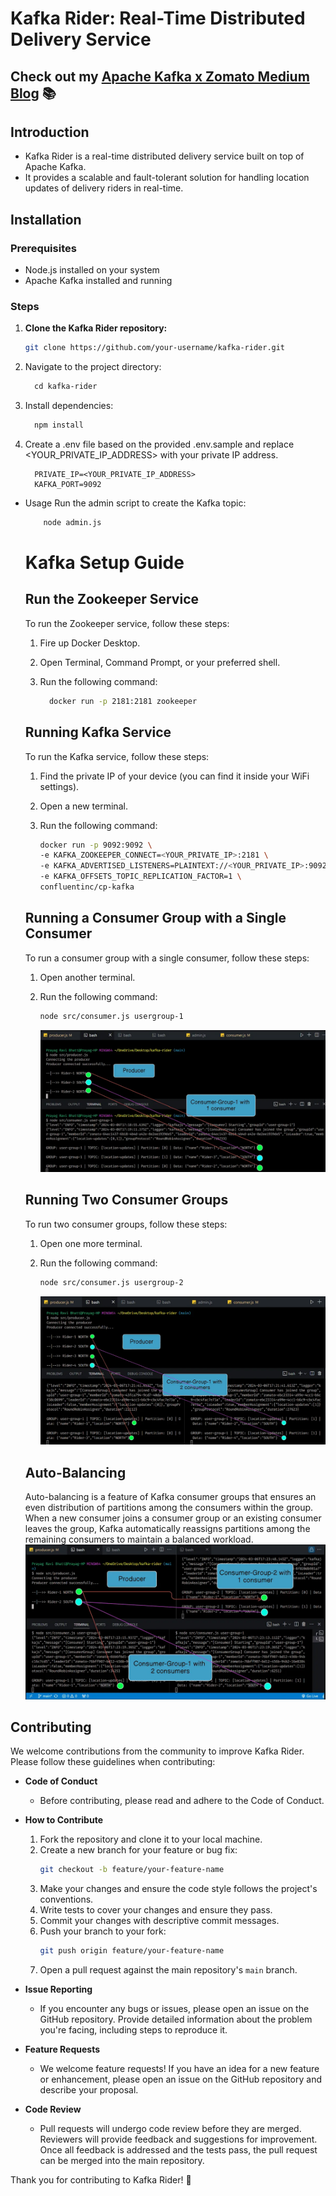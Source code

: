 # Kafka Rider: Real-Time Distributed Delivery Service
## Check out my [Apache Kafka x Zomato Medium Blog](https://medium.com/@prayagbhatt2003/kafka-x-zomato-c07c02da09cd) 📚

## Introduction
- Kafka Rider is a real-time distributed delivery service built on top of Apache Kafka.
- It provides a scalable and fault-tolerant solution for handling location updates of delivery riders in real-time.

## Installation
### Prerequisites
- Node.js installed on your system
- Apache Kafka installed and running

### Steps
1. **Clone the Kafka Rider repository:**
   ```bash
   git clone https://github.com/your-username/kafka-rider.git
   ```

2. Navigate to the project directory:
   ```makefile
     cd kafka-rider
   ```

3. Install dependencies:
   ```makefile
     npm install
   ``` 

4. Create a .env file based on the provided .env.sample and replace <YOUR_PRIVATE_IP_ADDRESS> with your private IP address.
   ```env
     PRIVATE_IP=<YOUR_PRIVATE_IP_ADDRESS>
     KAFKA_PORT=9092
   ```

- Usage
  Run the admin script to create the Kafka topic:
   ```bash
       node admin.js
   ```

  # Kafka Setup Guide

  ## Run the Zookeeper Service
  
  To run the Zookeeper service, follow these steps:
  
  1. Fire up Docker Desktop.
  2. Open Terminal, Command Prompt, or your preferred shell.
  3. Run the following command:
  
       ```bash
         docker run -p 2181:2181 zookeeper
       ```
  
  ## Running Kafka Service
  
  To run the Kafka service, follow these steps:
  
  1. Find the private IP of your device (you can find it inside your WiFi settings).
  2. Open a new terminal.
  3. Run the following command:
  
      ```bash
      docker run -p 9092:9092 \
      -e KAFKA_ZOOKEEPER_CONNECT=<YOUR_PRIVATE_IP>:2181 \
      -e KAFKA_ADVERTISED_LISTENERS=PLAINTEXT://<YOUR_PRIVATE_IP>:9092 \
      -e KAFKA_OFFSETS_TOPIC_REPLICATION_FACTOR=1 \
      confluentinc/cp-kafka
      ```

  ## Running a Consumer Group with a Single Consumer
  
  To run a consumer group with a single consumer, follow these steps:
  
  1. Open another terminal.
  2. Run the following command:
  
      ```bash
      node src/consumer.js usergroup-1
      ```
      ![A single Consumer Group](./readme-images/consumer-group.webp)

  
  ## Running Two Consumer Groups
  
  To run two consumer groups, follow these steps:
  
  1. Open one more terminal.
  2. Run the following command:
  
      ```bash
      node src/consumer.js usergroup-2
      ```
      ![2 Consumer Group](./readme-images/consumer-group-2.webp)
  
  ## Auto-Balancing
     Auto-balancing is a feature of Kafka consumer groups that ensures an even distribution of partitions among the consumers within 
     the group. When a new consumer joins a consumer group or an existing consumer leaves the group, Kafka automatically reassigns
     partitions among the remaining consumers to maintain a balanced workload.
     ![ Auto Balancing ](./readme-images/consumer-group-3.webp)

## Contributing
We welcome contributions from the community to improve Kafka Rider. Please follow these guidelines when contributing:

- **Code of Conduct**
  - Before contributing, please read and adhere to the Code of Conduct.

- **How to Contribute**
  1. Fork the repository and clone it to your local machine.
  2. Create a new branch for your feature or bug fix:
     ```bash
     git checkout -b feature/your-feature-name
     ```
  3. Make your changes and ensure the code style follows the project's conventions.
  4. Write tests to cover your changes and ensure they pass.
  5. Commit your changes with descriptive commit messages.
  6. Push your branch to your fork:
     ```bash
     git push origin feature/your-feature-name
     ```
  7. Open a pull request against the main repository's `main` branch.

- **Issue Reporting**
  - If you encounter any bugs or issues, please open an issue on the GitHub repository. Provide detailed information about the problem you're facing, including steps to reproduce it.

- **Feature Requests**
  - We welcome feature requests! If you have an idea for a new feature or enhancement, please open an issue on the GitHub repository and describe your proposal.

- **Code Review**
  - Pull requests will undergo code review before they are merged. Reviewers will provide feedback and suggestions for improvement. Once all feedback is addressed and the tests pass, the pull request can be merged into the main repository.

Thank you for contributing to Kafka Rider! 🚀
